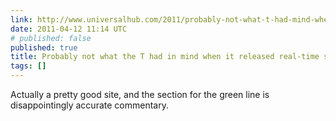 ```yaml
---
link: http://www.universalhub.com/2011/probably-not-what-t-had-mind-when-it-released-real
date: 2011-04-12 11:14 UTC
# published: false
published: true
title: Probably not what the T had in mind when it released real-time subway data
tags: []
---
```


Actually a pretty good site, and the section for the green line is disappointingly accurate commentary.
